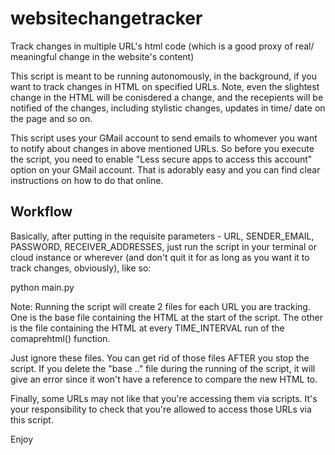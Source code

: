 # websitechangetracker
Track changes in multiple URL's html code (which is a good proxy of real/ meaningful change in the website's content)

This script is meant to be running autonomously, in the background, if you want to track changes in HTML on specified URLs. Note, even the slightest change in the HTML will be conisdered a change, and the recepients will be notified of the changes, including stylistic changes, updates in time/ date on the page and so on.

This script uses your GMail account to send emails to whomever you want to notify about changes in above mentioned URLs. So before you execute the script, you need to enable "Less secure apps to access this account" option on your GMail account. That is adorably easy and you can find clear instructions on how to do that online.

## Workflow
Basically, after putting in the requisite parameters - URL, SENDER_EMAIL, PASSWORD, RECEIVER_ADDRESSES, just run the script in your terminal or cloud instance or wherever (and don't quit it for as long as you want it to track changes, obviously), like so:

python main.py

Note: Running the script will create 2 files for each URL you are tracking. One is the base file containing the HTML at the start of the script. The other is the file containing the HTML at every TIME_INTERVAL run of the comaprehtml() function.

Just ignore these files. You can get rid of those files AFTER you stop the script. If you delete the "base .." file during the running of the script, it will give an error since it won't have a reference to compare the new HTML to.

Finally, some URLs may not like that you're accessing them via scripts. It's your responsibility to check that you're allowed to access those URLs via this script.

Enjoy
